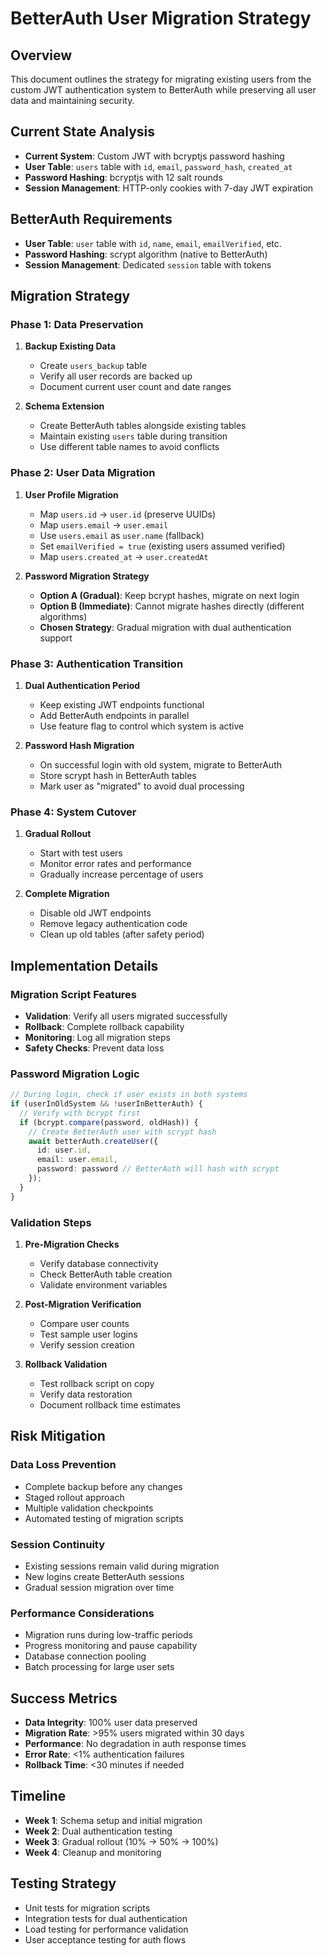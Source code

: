 # BetterAuth User Migration Strategy

## Overview
This document outlines the strategy for migrating existing users from the custom JWT authentication system to BetterAuth while preserving all user data and maintaining security.

## Current State Analysis
- **Current System**: Custom JWT with bcryptjs password hashing
- **User Table**: `users` table with `id`, `email`, `password_hash`, `created_at`
- **Password Hashing**: bcryptjs with 12 salt rounds
- **Session Management**: HTTP-only cookies with 7-day JWT expiration

## BetterAuth Requirements
- **User Table**: `user` table with `id`, `name`, `email`, `emailVerified`, etc.
- **Password Hashing**: scrypt algorithm (native to BetterAuth)
- **Session Management**: Dedicated `session` table with tokens

## Migration Strategy

### Phase 1: Data Preservation
1. **Backup Existing Data**
   - Create `users_backup` table
   - Verify all user records are backed up
   - Document current user count and date ranges

2. **Schema Extension**
   - Create BetterAuth tables alongside existing tables
   - Maintain existing `users` table during transition
   - Use different table names to avoid conflicts

### Phase 2: User Data Migration
1. **User Profile Migration**
   - Map `users.id` → `user.id` (preserve UUIDs)
   - Map `users.email` → `user.email`
   - Use `users.email` as `user.name` (fallback)
   - Set `emailVerified = true` (existing users assumed verified)
   - Map `users.created_at` → `user.createdAt`

2. **Password Migration Strategy**
   - **Option A (Gradual)**: Keep bcrypt hashes, migrate on next login
   - **Option B (Immediate)**: Cannot migrate hashes directly (different algorithms)
   - **Chosen Strategy**: Gradual migration with dual authentication support

### Phase 3: Authentication Transition
1. **Dual Authentication Period**
   - Keep existing JWT endpoints functional
   - Add BetterAuth endpoints in parallel
   - Use feature flag to control which system is active

2. **Password Hash Migration**
   - On successful login with old system, migrate to BetterAuth
   - Store scrypt hash in BetterAuth tables
   - Mark user as "migrated" to avoid dual processing

### Phase 4: System Cutover
1. **Gradual Rollout**
   - Start with test users
   - Monitor error rates and performance
   - Gradually increase percentage of users

2. **Complete Migration**
   - Disable old JWT endpoints
   - Remove legacy authentication code
   - Clean up old tables (after safety period)

## Implementation Details

### Migration Script Features
- **Validation**: Verify all users migrated successfully
- **Rollback**: Complete rollback capability
- **Monitoring**: Log all migration steps
- **Safety Checks**: Prevent data loss

### Password Migration Logic
```typescript
// During login, check if user exists in both systems
if (userInOldSystem && !userInBetterAuth) {
  // Verify with bcrypt first
  if (bcrypt.compare(password, oldHash)) {
    // Create BetterAuth user with scrypt hash
    await betterAuth.createUser({
      id: user.id,
      email: user.email,
      password: password // BetterAuth will hash with scrypt
    });
  }
}
```

### Validation Steps
1. **Pre-Migration Checks**
   - Verify database connectivity
   - Check BetterAuth table creation
   - Validate environment variables

2. **Post-Migration Verification**
   - Compare user counts
   - Test sample user logins
   - Verify session creation

3. **Rollback Validation**
   - Test rollback script on copy
   - Verify data restoration
   - Document rollback time estimates

## Risk Mitigation

### Data Loss Prevention
- Complete backup before any changes
- Staged rollout approach
- Multiple validation checkpoints
- Automated testing of migration scripts

### Session Continuity
- Existing sessions remain valid during migration
- New logins create BetterAuth sessions
- Gradual session migration over time

### Performance Considerations
- Migration runs during low-traffic periods
- Progress monitoring and pause capability
- Database connection pooling
- Batch processing for large user sets

## Success Metrics
- **Data Integrity**: 100% user data preserved
- **Migration Rate**: >95% users migrated within 30 days
- **Performance**: No degradation in auth response times
- **Error Rate**: <1% authentication failures
- **Rollback Time**: <30 minutes if needed

## Timeline
- **Week 1**: Schema setup and initial migration
- **Week 2**: Dual authentication testing
- **Week 3**: Gradual rollout (10% → 50% → 100%)
- **Week 4**: Cleanup and monitoring

## Testing Strategy
- Unit tests for migration scripts
- Integration tests for dual authentication
- Load testing for performance validation
- User acceptance testing for auth flows
